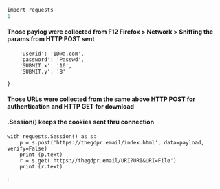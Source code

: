 ```e
import requests   
1
```
#### Those paylog were collected from F12 Firefox > Network > Sniffing the params from HTTP POST sent
```payload = {
    'userid': 'ID@a.com',
    'password': 'Passwd',
    'SUBMIT.x': '10',
    'SUBMIT.y': '8'
    
}
```

#### Those URLs were collected from the same above HTTP POST for authentication and HTTP GET for download
#### .Session() keeps the cookies sent thru connection
```
with requests.Session() as s:
    p = s.post('https://thegdpr.email/index.html', data=payload, verify=False)
    print (p.text)
    r = s.get('https://thegdpr.email/URI?URI&URI=File')
    print (r.text)
```
i
